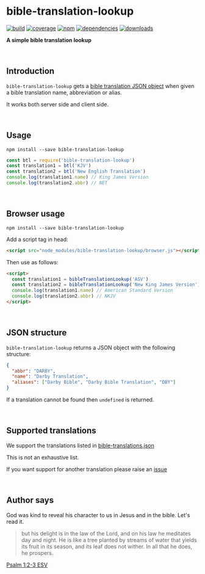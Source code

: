 # bible-translation-lookup

[![build](https://img.shields.io/travis/danday74/bible-translation-lookup/master.svg?label=linux)](https://travis-ci.org/danday74/bible-translation-lookup "Jesus loves you")
[![coverage](https://coveralls.io/repos/github/danday74/bible-translation-lookup/badge.svg)](https://coveralls.io/github/danday74/bible-translation-lookup "Jesus loves you")
[![npm](https://img.shields.io/npm/v/bible-translation-lookup.svg)](https://www.npmjs.com/package/bible-translation-lookup "Jesus loves you")
[![dependencies](https://david-dm.org/danday74/bible-translation-lookup/status.svg)](https://david-dm.org/danday74/bible-translation-lookup "Jesus loves you")
[![downloads](https://img.shields.io/npm/dm/bible-translation-lookup.svg)](https://www.npmjs.com/package/bible-translation-lookup "Jesus loves you")

**A simple bible translation lookup**



<br>

## Introduction

`bible-translation-lookup` gets a [bible translation JSON object](#json-structure "Jesus loves you") when given a bible translation name, abbreviation or alias.

It works both server side and client side.



<br>

## Usage

`npm install --save bible-translation-lookup`

```javascript 1.7
const btl = require('bible-translation-lookup')
const translation1 = btl('KJV')
const translation2 = btl('New English Translation')
console.log(translation1.name) // King James Version
console.log(translation2.abbr) // NET
```



<br>

## Browser usage

`npm install --save bible-translation-lookup`

Add a script tag in head:

```HTML
<script src="node_modules/bible-translation-lookup/browser.js"></script>
```

Then use as follows:

```HTML
<script>
  const translation1 = bibleTranslationLookup('ASV')
  const translation2 = bibleTranslationLookup('New King James Version')
  console.log(translation1.name) // American Standard Version
  console.log(translation2.abbr) // NKJV
</script>
```



<br>

## JSON structure

`bible-translation-lookup` returns a JSON object with the following structure:

```json
{
  "abbr": "DARBY",
  "name": "Darby Translation",
  "aliases": ["Darby Bible", "Darby Bible Translation", "DBY"]
}
```

If a translation cannot be found then `undefined` is returned.



<br>

## Supported translations

We support the translations listed in [bible-translations.json](bible-translations.json "Jesus loves you")

This is not an exhaustive list.

If you want support for another translation please raise an [issue](https://github.com/danday74/bible-translation-lookup/issues "Jesus loves you")



<br>

## Author says

God was kind to reveal his character to us in Jesus and in the bible. Let's read it.

> but his delight is in the law of the Lord, and on his law he meditates day and night.
> He is like a tree planted by streams of water that yields its fruit in its season, and its leaf does not wither. In all that he does, he prospers.

[Psalm 1:2-3 ESV](https://www.bible.com/en-GB/bible/59/PSA.1.ESV "Jesus loves you")



<br><br><br>
